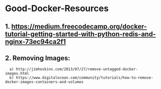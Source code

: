 # Good-Docker-Resources

## 1. https://medium.freecodecamp.org/docker-tutorial-getting-started-with-python-redis-and-nginx-73ec94ca2f1
## 2. Removing Images: 
      a) http://jimhoskins.com/2013/07/27/remove-untagged-docker-images.html
      b) https://www.digitalocean.com/community/tutorials/how-to-remove-docker-images-containers-and-volumes

